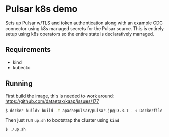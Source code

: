 Pulsar k8s demo
===============

Sets up Pulsar w/TLS and token authentication along with an example CDC connector using k8s managed secrets for the Pulsar source.
This is entirely setup using k8s operators so the entire state is declaratively managed.

## Requirements
- kind
- kubectx

## Running

First build the image, this is needed to work around: https://github.com/datastax/kaap/issues/177
```bash
$ docker buildx build -t apachepulsar/pulsar-jpg:3.3.1 - < Dockerfile
```

Then just run `up.sh` to bootstrap the cluster using `kind`
```
$ ./up.sh
```
